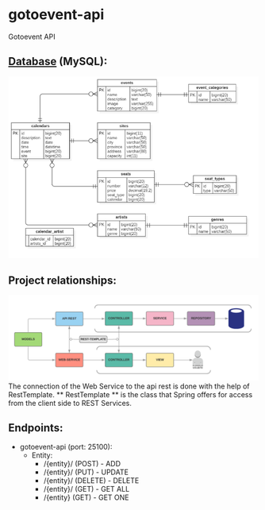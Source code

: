 # gotoevent-api
Gotoevent API

## [Database](https://github.com/Dunkansdk/gotoevent-api/blob/master/gotoeventapi.sql) (MySQL):
![ERD SQL](https://github.com/Dunkansdk/gotoevent-api/blob/master/images/der.png)

## Project relationships:
![Project relationships](https://github.com/Dunkansdk/gotoevent-api/blob/master/images/relation_update.png)
<br />
The connection of the Web Service to the api rest is done with the help of RestTemplate. 
** RestTemplate ** is the class that Spring offers for access from the client side to REST Services.

## Endpoints:
  - gotoevent-api (port: 25100):
    - Entity: 
      - /{entity}/ (POST) - ADD
      - /{entity}/ (PUT) - UPDATE
      - /{entity}/ (DELETE) - DELETE
      - /{entity}/ (GET) - GET ALL
      - /{entity} (GET) - GET ONE

